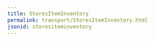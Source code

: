 ```yaml
---
title: StoresItemInventory
permalink: transport/StoresItemInventory.html
jsonid: storesiteminventory
---
```


